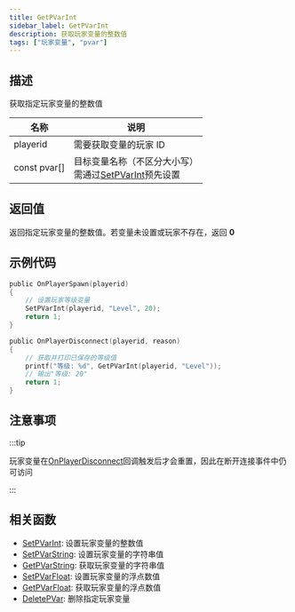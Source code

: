 ```yaml
---
title: GetPVarInt
sidebar_label: GetPVarInt
description: 获取玩家变量的整数值
tags: ["玩家变量", "pvar"]
---
```


## 描述

获取指定玩家变量的整数值

| 名称         | 说明                                                                    |
| ------------ | ----------------------------------------------------------------------- |
| playerid     | 需要获取变量的玩家 ID                                                   |
| const pvar[] | 目标变量名称（不区分大小写）<br/>需通过[SetPVarInt](SetPVarInt)预先设置 |

## 返回值

返回指定玩家变量的整数值。若变量未设置或玩家不存在，返回 **0**

## 示例代码

```c
public OnPlayerSpawn(playerid)
{
    // 设置玩家等级变量
    SetPVarInt(playerid, "Level", 20);
    return 1;
}

public OnPlayerDisconnect(playerid, reason)
{
    // 获取并打印已保存的等级值
    printf("等级: %d", GetPVarInt(playerid, "Level"));
    // 输出"等级: 20"
    return 1;
}
```

## 注意事项

:::tip

玩家变量在[OnPlayerDisconnect](../callbacks/OnPlayerDisconnect)回调触发后才会重置，因此在断开连接事件中仍可访问

:::

## 相关函数

- [SetPVarInt](SetPVarInt): 设置玩家变量的整数值
- [SetPVarString](SetPVarString): 设置玩家变量的字符串值
- [GetPVarString](GetPVarString): 获取玩家变量的字符串值
- [SetPVarFloat](SetPVarFloat): 设置玩家变量的浮点数值
- [GetPVarFloat](GetPVarFloat): 获取玩家变量的浮点数值
- [DeletePVar](DeletePVar): 删除指定玩家变量
